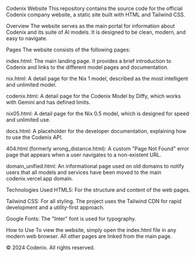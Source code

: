 Codenix Website
This repository contains the source code for the official Codenix company website, a static site built with HTML and Tailwind CSS.

Overview
The website serves as the main portal for information about Codenix and its suite of AI models. It is designed to be clean, modern, and easy to navigate.

Pages
The website consists of the following pages:

index.html: The main landing page. It provides a brief introduction to Codenix and links to the different model pages and documentation.

nix.html: A detail page for the Nix 1 model, described as the most intelligent and unlimited model.

codenix.html: A detail page for the Codenix Model by Diffy, which works with Gemini and has defined limits.

nix05.html: A detail page for the Nix 0.5 model, which is designed for speed and unlimited use.

docs.html: A placeholder for the developer documentation, explaining how to use the Codenix API.

404.html (formerly wrong_distance.html): A custom "Page Not Found" error page that appears when a user navigates to a non-existent URL.

domain_unified.html: An informational page used on old domains to notify users that all models and services have been moved to the main codenix.vercel.app domain.

Technologies Used
HTML5: For the structure and content of the web pages.

Tailwind CSS: For all styling. The project uses the Tailwind CDN for rapid development and a utility-first approach.

Google Fonts: The "Inter" font is used for typography.

How to Use
To view the website, simply open the index.html file in any modern web browser. All other pages are linked from the main page.

© 2024 Codenix. All rights reserved.
